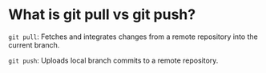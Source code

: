 # What is git pull vs git push?
`git pull`: Fetches and integrates changes from a remote repository into the current branch.

`git push`: Uploads local branch commits to a remote repository.